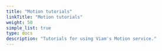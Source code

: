```yaml
---
title: "Motion tutorials"
linkTitle: "Motion tutorials"
weight: 50
simple_list: true
type: docs
description: "Tutorials for using Viam's Motion service."
---
```

